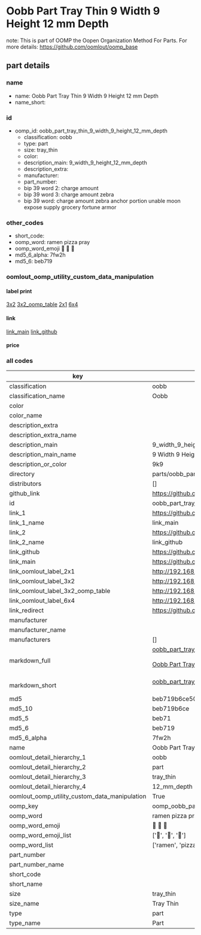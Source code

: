 # Oobb Part Tray Thin 9 Width 9 Height 12 mm Depth  

note: This is part of OOMP the Oopen Organization Method For Parts. For more details: https://github.com/oomlout/oomp_base

##  part details
  







### name
* name: Oobb Part Tray Thin 9 Width 9 Height 12 mm Depth
* name_short: 
### id
* oomp_id: oobb_part_tray_thin_9_width_9_height_12_mm_depth
  * classification: oobb
  * type: part
  * size: tray_thin
  * color: 
  * description_main: 9_width_9_height_12_mm_depth
  * description_extra: 
  * manufacturer: 
  * part_number: 
  * bip 39 word 2: charge amount
  * bip 39 word 3: charge amount zebra
  * bip 39 word: charge amount zebra anchor portion unable moon expose supply grocery fortune armor

### other_codes
* short_code: 
* oomp_word: ramen pizza pray
* oomp_word_emoji :ramen: :pizza: :pray:
* md5_6_alpha: 7fw2h
* md5_6: beb719






### oomlout_oomp_utility_custom_data_manipulation
#### label print
[3x2](http://192.168.1.245:1112/?label=oomp%207fw2h)
[3x2_oomp_table](http://192.168.1.108:1112/?label=oomp%207fw2h)
[2x1](http://192.168.1.242:1112/?label=oomp%207fw2h)
[6x4](http://192.168.1.55:1112/?label=oomp%207fw2h)    

#### link

[link_main](https://github.com/oomlout/oomlout_oomp_version_1_messy/tree/main/parts/oobb_part_tray_thin_9_width_9_height_12_mm_depth) [link_github](https://github.com/oomlout/oomlout_oomp_version_1_messy/tree/main/parts/oobb_part_tray_thin_9_width_9_height_12_mm_depth)                             

#### price







### all codes 
| key | value |  
| --- | --- |  
| classification | oobb |  
| classification_name | Oobb |  
| color |  |  
| color_name |  |  
| description_extra |  |  
| description_extra_name |  |  
| description_main | 9_width_9_height_12_mm_depth |  
| description_main_name | 9 Width 9 Height 12 mm Depth |  
| description_or_color | 9k9 |  
| directory | parts/oobb_part_tray_thin_9_width_9_height_12_mm_depth |  
| distributors | [] |  
| github_link | https://github.com/oomlout/oomlout_oomp_part_src/tree/main/parts/oobb_part_tray_thin_9_width_9_height_12_mm_depth |  
| id | oobb_part_tray_thin_9_width_9_height_12_mm_depth |  
| link_1 | https://github.com/oomlout/oomlout_oomp_version_1_messy/tree/main/parts/oobb_part_tray_thin_9_width_9_height_12_mm_depth |  
| link_1_name | link_main |  
| link_2 | https://github.com/oomlout/oomlout_oomp_version_1_messy/tree/main/parts/oobb_part_tray_thin_9_width_9_height_12_mm_depth |  
| link_2_name | link_github |  
| link_github | https://github.com/oomlout/oomlout_oomp_version_1_messy/tree/main/parts/oobb_part_tray_thin_9_width_9_height_12_mm_depth |  
| link_main | https://github.com/oomlout/oomlout_oomp_version_1_messy/tree/main/parts/oobb_part_tray_thin_9_width_9_height_12_mm_depth |  
| link_oomlout_label_2x1 | http://192.168.1.242:1112/?label=oomp%207fw2h |  
| link_oomlout_label_3x2 | http://192.168.1.245:1112/?label=oomp%207fw2h |  
| link_oomlout_label_3x2_oomp_table | http://192.168.1.108:1112/?label=oomp%207fw2h |  
| link_oomlout_label_6x4 | http://192.168.1.55:1112/?label=oomp%207fw2h |  
| link_redirect | https://github.com/oomlout/oomlout_oomp_version_1_messy/tree/main/parts/oobb_part_tray_thin_9_width_9_height_12_mm_depth |  
| manufacturer |  |  
| manufacturer_name |  |  
| manufacturers | [] |  
| markdown_full | [oobb_part_tray_thin_9_width_9_height_12_mm_depth](none)<br>[](none)<br>[Oobb Part Tray Thin 9 Width 9 Height 12 Mm Depth](none)<br><br> |  
| markdown_short | [oobb_part_tray_thin_9_width_9_height_12_mm_depth](none)<br><br> |  
| md5 | beb719b6ce50b1f3b1542087ff020134 |  
| md5_10 | beb719b6ce |  
| md5_5 | beb71 |  
| md5_6 | beb719 |  
| md5_6_alpha | 7fw2h |  
| name | Oobb Part Tray Thin 9 Width 9 Height 12 mm Depth |  
| oomlout_detail_hierarchy_1 | oobb |  
| oomlout_detail_hierarchy_2 | part |  
| oomlout_detail_hierarchy_3 | tray_thin |  
| oomlout_detail_hierarchy_4 | 12_mm_depth |  
| oomlout_oomp_utility_custom_data_manipulation | True |  
| oomp_key | oomp_oobb_part_tray_thin_9_width_9_height_12_mm_depth |  
| oomp_word | ramen pizza pray |  
| oomp_word_emoji | :ramen: :pizza: :pray: |  
| oomp_word_emoji_list | [':ramen:', ':pizza:', ':pray:'] |  
| oomp_word_list | ['ramen', 'pizza', 'pray'] |  
| part_number |  |  
| part_number_name |  |  
| short_code |  |  
| short_name |  |  
| size | tray_thin |  
| size_name | Tray Thin |  
| type | part |  
| type_name | Part |  
